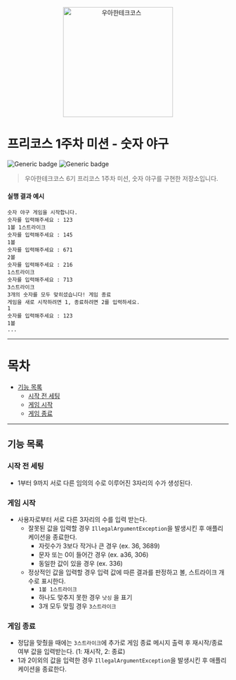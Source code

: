 <p align="center">
    <img src="https://i.namu.wiki/i/SkMTyiOBeQBy4NXE89AWo53cPQM1lMbEz82RGF8MTdhB9xjLY5WSV7u9NXMVbxfQ5Ie84YQd9l96-tyTbCDZFQ.webp" alt="우아한테크코스" width="250px">
</p>

# 프리코스 1주차 미션 - 숫자 야구

![Generic badge](https://img.shields.io/badge/precourse-week1-green.svg)
![Generic badge](https://img.shields.io/badge/test-2_passed-blue.svg)

> 우아한테크코스 6기 프리코스 1주차 미션, 숫자 야구를 구현한 저장소입니다.

#### 실행 결과 예시

```
숫자 야구 게임을 시작합니다.
숫자를 입력해주세요 : 123
1볼 1스트라이크
숫자를 입력해주세요 : 145
1볼
숫자를 입력해주세요 : 671
2볼
숫자를 입력해주세요 : 216
1스트라이크
숫자를 입력해주세요 : 713
3스트라이크
3개의 숫자를 모두 맞히셨습니다! 게임 종료
게임을 새로 시작하려면 1, 종료하려면 2를 입력하세요.
1
숫자를 입력해주세요 : 123
1볼
...
```

---

# 목차
- [기능 목록](#기능-목록)
    - [시작 전 세팅](#시작-전-세팅)
    - [게임 시작](#게임-시작)
    - [게임 종료](#게임-종료)

---


## 기능 목록

### 시작 전 세팅

- 1부터 9까지 서로 다른 임의의 수로 이루어진 3자리의 수가 생성된다.

### 게임 시작

- 사용자로부터 서로 다른 3자리의 수를 입력 받는다.
    - 잘못된 값을 입력할 경우 `IllegalArgumentException`을 발생시킨 후 애플리케이션을 종료한다.
        - 자릿수가 3보다 작거나 큰 경우 (ex. 36, 3689)
        - 문자 또는 0이 들어간 경우 (ex. a36, 306)
        - 동일한 값이 있을 경우 (ex. 336)
    - 정상적인 값을 입력할 경우 입력 값에 따른 결과를 판정하고 볼, 스트라이크 개수로 표시한다.
        - `1볼 1스트라이크`
        - 하나도 맞추지 못한 경우 `낫싱` 을 표기
        - 3개 모두 맞힐 경우 `3스트라이크`

### 게임 종료

- 정답을 맞췄을 때에는 `3스트라이크`에 추가로 게임 종료 메시지 출력 후 재시작/종료 여부 값을 입력받는다. (1: 재시작, 2: 종료)
- 1과 2이외의 값을 입력한 경우 `IllegalArgumentException`을 발생시킨 후 애플리케이션을 종료한다.

